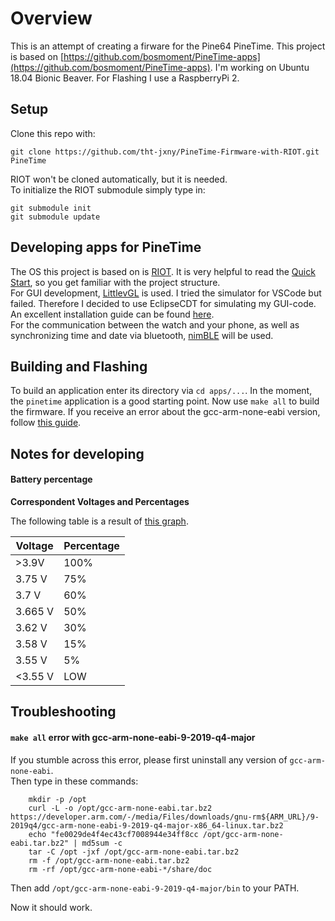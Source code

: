 # Overview
This is an attempt of creating a firware for the Pine64 PineTime. This project is based on [https://github.com/bosmoment/PineTime-apps](https://github.com/bosmoment/PineTime-apps).
I'm working on Ubuntu 18.04 Bionic Beaver. For Flashing I use a RaspberryPi 2.

## Setup

Clone this repo with:
```Shellsession
git clone https://github.com/tht-jxny/PineTime-Firmware-with-RIOT.git PineTime
```
RIOT won't be cloned automatically, but it is needed.  
To initialize the RIOT submodule simply type in:

```Shellsession
git submodule init
git submodule update
```

## Developing apps for PineTime

The OS this project is based on is [RIOT](https://riot-os.org/). It is very helpful to read the  [Quick Start](https://doc.riot-os.org/index.html#the-quickest-start), so you get familiar with the project structure.  
For GUI development, [LittlevGL](https://littlevgl.com/) is used. I tried the simulator for VSCode but failed. Therefore I decided to use EclipseCDT for simulating my GUI-code. An excellent installation guide can be found [here](https://github.com/littlevgl/lv_sim_eclipse_sdl).  
For the communication between the watch and your phone, as well as synchronizing time and date via bluetooth, [nimBLE](https://github.com/apache/mynewt-nimble) will be used.

## Building and Flashing

To build an application enter its directory via `cd apps/...`. In the moment, the `pinetime` application is a good starting point. Now use `make all` to build the firmware. 
If you receive an error about the gcc-arm-none-eabi version, follow [this guide](#make-all-error).

## Notes for developing

#### Battery percentage

**Correspondent Voltages and Percentages**

The following table is a result of [this graph](https://forum.pine64.org/showthread.php?tid=8147).

Voltage | Percentage  
---|---  
>3.9V | 100%  
3.75 V | 75%  
3.7 V  | 60%  
3.665 V | 50%  
3.62 V | 30%  
3.58 V | 15%  
3.55 V | 5%  
<3.55 V | LOW  

## Troubleshooting

#### `make all` error with gcc-arm-none-eabi-9-2019-q4-major <a name="make-all-error"></a>
If you stumble across this error, please first uninstall any version of `gcc-arm-none-eabi`.  
Then type in these commands:  

```Shellsession
    mkdir -p /opt
    curl -L -o /opt/gcc-arm-none-eabi.tar.bz2 https://developer.arm.com/-/media/Files/downloads/gnu-rm${ARM_URL}/9-2019q4/gcc-arm-none-eabi-9-2019-q4-major-x86_64-linux.tar.bz2
    echo "fe0029de4f4ec43cf7008944e34ff8cc /opt/gcc-arm-none-eabi.tar.bz2" | md5sum -c 
    tar -C /opt -jxf /opt/gcc-arm-none-eabi.tar.bz2 
    rm -f /opt/gcc-arm-none-eabi.tar.bz2 
    rm -rf /opt/gcc-arm-none-eabi-*/share/doc
```
Then add `/opt/gcc-arm-none-eabi-9-2019-q4-major/bin` to your PATH.

Now it should work.
